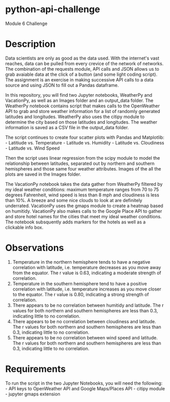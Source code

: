 # python-api-challenge
Module 6 Challenge


# Description
Data scientists are only as good as the data used. With the internet's vast reaches, data can be pulled from every crevice of the network of networks. The combination of the requests module, API calls and JSON allows us to grab avaiable data at the click of a button (and some light coding script). The assignment is an exercise in making successive API calls to a data source and using JSON to fill out a Pandas dataframe.

In this repository, you will find two Jupyter notebooks, WeatherPy and VacationPy, as well as an Images folder and an output_data folder. The WeatherPy notebook contains script that makes calls to the OpenWeather API to grab and store weather information for a list of randomly generated latitudes and longitudes. WeatherPy also uses the citipy module to determine the city based on those latitudes and longitudes. The weather information is saved as a CSV file in the output_data folder.

The script continues to create four scatter plots with Pandas and Matplotlib:
    - Latitiude vs. Temperature
    - Latitude vs. Humidity
    - Latitude vs. Cloudiness
    - Latitude vs. Wind Speed

Then the script uses linear regression from the scipy module to model the relationship between latitudes, separated out by northern and southern hemispheres and those same four weather attributes. Images of the all the plots are saved in the Images folder.

The VacationPy notebook takes the data gather from WeatherPy filtered by my ideal weather conditions: maximum temperature ranges from 70 to 75 degrees Fahrenheit, wind speed is less than 8 mph and cloudiness is less than 10%. A breeze and some nice clouds to look at are definitely underrated. VacationPy uses the gmaps module to create a heatmap based on humitidy. VacationPy also makes calls to the Google Place API to gather and store hotel names for the cities that meet my ideal weather conditions. The notebook subsquently adds markers for the hotels as well as a clickable info box.

# Observations
1. Temperature in the northern hemisphere tends to have a negative correlation with latitude, i.e. temperature decreases as you move away from the equator. The r value is 0.63, indicating a moderate strength of correlation.
2. Temperature in the southern hemisphere tend to have a positive correlation with latitude, i.e. temperature increases as you move closer to the equator. The r value is 0.80, indicating a strong strength of correlation.
3. There appears to be no correlation between humitidy and latitude. The r values for both northern and southern hemispheres are less than 0.3, indicating little to no correlation.
4. There appears to be no correlation between cloudiness and latitude. The r values for both northern and southern hemispheres are less than 0.3, indicating little to no correlation.
5. There appears to be no correlation between wind speed and latitude. The r values for both northern and southern hemispheres are less than 0.3, indicating little to no correlation.

# Requirements
To run the script in the two Jupyter Notebooks, you will need the following:
    - API keys to OpenWeather API and Google Maps/Places API
    - citipy module
    - jupyter gmaps extension



